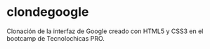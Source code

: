 # clondegoogle
Clonación de la interfaz de Google creado con HTML5 y CSS3 en el bootcamp de Tecnolochicas PRO.
